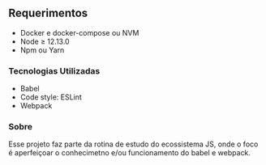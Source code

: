 ## Requerimentos

- Docker e docker-compose ou NVM
- Node &ge; 12.13.0
- Npm ou Yarn

### Tecnologias Utilizadas

* Babel
* Code style: ESLint
* Webpack

### Sobre

Esse projeto faz parte da rotina de estudo do ecossistema JS, onde o foco é aperfeiçoar o conhecimetno e/ou funcionamento do babel e webpack.